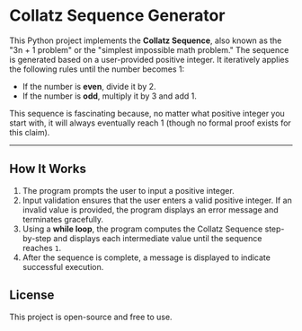 # Collatz Sequence Generator

This Python project implements the **Collatz Sequence**, also known as the "3n + 1 problem" or the "simplest impossible math problem." The sequence is generated based on a user-provided positive integer. It iteratively applies the following rules until the number becomes 1:

- If the number is **even**, divide it by 2.
- If the number is **odd**, multiply it by 3 and add 1.

This sequence is fascinating because, no matter what positive integer you start with, it will always eventually reach 1 (though no formal proof exists for this claim). 

---

## **How It Works**
1. The program prompts the user to input a positive integer.
2. Input validation ensures that the user enters a valid positive integer. If an invalid value is provided, the program displays an error message and terminates gracefully.
3. Using a **while loop**, the program computes the Collatz Sequence step-by-step and displays each intermediate value until the sequence reaches `1`.
4. After the sequence is complete, a message is displayed to indicate successful execution.

## License

This project is open-source and free to use.

